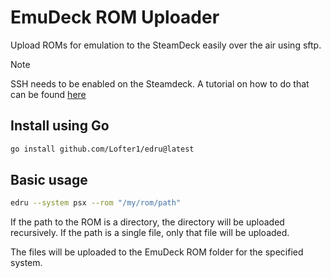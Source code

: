 # EmuDeck ROM Uploader

Upload ROMs for emulation to the SteamDeck easily over the air using sftp.

> [!Note]
> SSH needs to be enabled on the Steamdeck. A tutorial on how to do that can be found [here](https://www.youtube.com/watch?v=IWgJrrrQn6I)

## Install using Go

```sh
go install github.com/Lofter1/edru@latest
```

## Basic usage

```sh
edru --system psx --rom "/my/rom/path"
```

If the path to the ROM is a directory, the directory will be uploaded recursively.
If the path is a single file, only that file will be uploaded.

The files will be uploaded to the EmuDeck ROM folder for the specified system.
